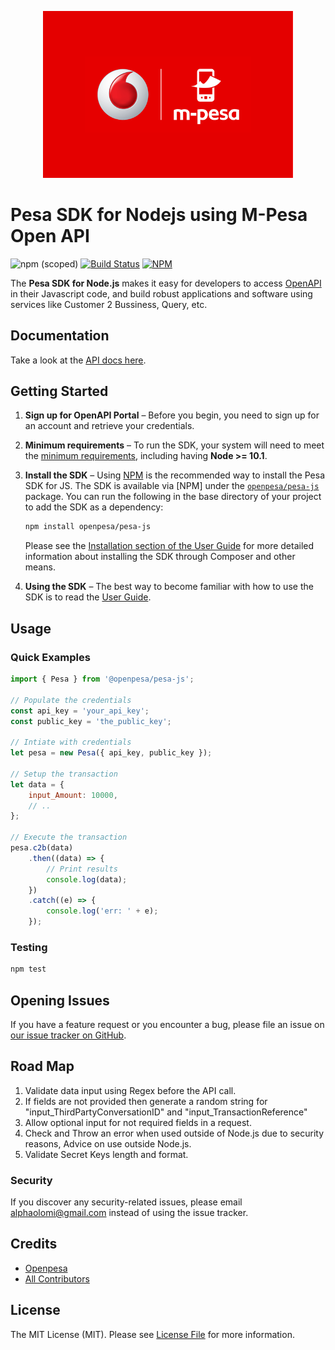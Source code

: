 <p align="center"><img src="img/mpesa.png" width="400px" alt="M-Pesa Logo"></p>

# Pesa SDK for Nodejs using M-Pesa Open API

![npm (scoped)](https://img.shields.io/npm/v/@openpesa/pesa-js)
[![Build Status](https://travis-ci.org/openpesa/pesa-js.svg)](https://travis-ci.org/openpesa/pesa-js)
[![NPM](https://nodei.co/npm/@openpesa/pesa-js.png?mini=true)](https://npmjs.org/package/@openpesa/pesa-js)

The **Pesa SDK for Node.js** makes it easy for developers to access [OpenAPI](https://openapiportal.m-pesa.com/) in their Javascript code, and build robust applications and software using services like Customer 2 Bussiness, Query, etc.

## Documentation

Take a look at the [API docs here](https://pesa-js.netlify.app/).

## Getting Started

1. **Sign up for OpenAPI Portal** – Before you begin, you need to sign up for an account and retrieve your credentials.

1. **Minimum requirements** – To run the SDK, your system will need to meet the
   [minimum requirements](https://pesa-js.netlify.app/docs/requirements.html), including having **Node >= 10.1**.
1. **Install the SDK** – Using [NPM](#) is the recommended way to install the
   Pesa SDK for JS. The SDK is available via [NPM] under the
   [`openpesa/pesa-js`](https://www.npmjs.com/package/@openpesa/pesa-js) package. You can run the following in the base directory of your project to add the SDK as a dependency:
    ```sh
    npm install openpesa/pesa-js
    ```
    Please see the
    [Installation section of the User Guide](https://pesa-js.netlify.app/docs/installation.html) for more
    detailed information about installing the SDK through Composer and other
    means.
1. **Using the SDK** – The best way to become familiar with how to use the SDK
   is to read the [User Guide](https://pesa-js.netlify.app/docs/guide.html).

## Usage

### Quick Examples

```js
import { Pesa } from '@openpesa/pesa-js';

// Populate the credentials
const api_key = 'your_api_key';
const public_key = 'the_public_key';

// Intiate with credentials
let pesa = new Pesa({ api_key, public_key });

// Setup the transaction
let data = {
    input_Amount: 10000,
    // ..
};

// Execute the transaction
pesa.c2b(data)
    .then((data) => {
        // Print results
        console.log(data);
    })
    .catch((e) => {
        console.log('err: ' + e);
    });
```

### Testing

```bash
npm test
```

## Opening Issues

If you have a feature request or you encounter a bug, please file an issue on [our issue tracker on GitHub](https://github.com/openpesa/js-pesa/issues).

## Road Map 

1. Validate data input using Regex before the API call.
2. If fields are not provided then generate a random string for "input_ThirdPartyConversationID" and "input_TransactionReference"
3. Allow optional input for not required fields in a request.
4. Check and Throw an error when used outside of Node.js due to security reasons, Advice on use outside Node.js.
5. Validate Secret Keys length and format.





### Security

If you discover any security-related issues, please email [alphaolomi@gmail.com](mailto:alphaolomi@gmail.com) instead of using the issue tracker.

## Credits

-   [Openpesa](https://github.com/openpesa)
-   [All Contributors](../../contributors)

## License

The MIT License (MIT). Please see [License File](LICENSE.md) for more information.
